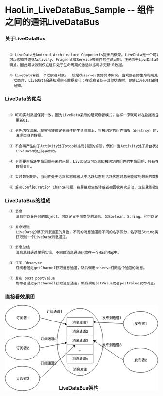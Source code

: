 # HaoLin_LiveDataBus_Sample -- 组件之间的通讯LiveDataBus

### 关于LiveDataBus

```xml

  ① LiveData是Android Architecture Components提出的框架。LiveData是一个可以被观察的数据持有类，它
  可以感知并遵循Activity、Fragment或Service等组件的生命周期。正是由于LiveData对组件生命周期可感知
  特点，因此可以做到仅在组件处于生命周期的激活状态时才更新UI数据。

  ② LiveData需要一个观察者对象，一般是Observer类的具体实现。当观察者的生命周期处于STARTED或RESUMED
    状态时，LiveData会通知观察者数据变化；在观察者处于其他状态时，即使LiveData的数据变化了，也不会
    通知。

```

### LiveData的优点

```xml

  ① UI和实时数据保持一致，因为LiveData采用的是观察者模式，这样一来就可以在数据发生改变时获得通知，
     更新UI。

  ② 避免内存泄漏，观察者被绑定到组件的生命周期上，当被绑定的组件销毁（destroy）时，观察者会立刻自动
     清理自身的数据。

  ③ 不会再产生由于Activity处于stop状态而引起的崩溃，例如：当Activity处于后台状态时，是不会收到
     LiveData的任何事件的。

  ④ 不需要再解决生命周期带来的问题，LiveData可以感知被绑定的组件的生命周期，只有在活跃状态才会通知
     数据变化。

  ⑤ 实时数据刷新，当组件处于活跃状态或者从不活跃状态到活跃状态时总是能收到最新的数据。

  ⑥ 解决Configuration Change问题，在屏幕发生旋转或者被回收再次启动，立刻就能收到最新的数据。
```
### LiveDataBus的组成

```xml
  ① 消息
     消息可以是任何的Object，可以定义不同类型的消息，如Boolean、String。也可以定义自定义类型的消息。

  ② 消息通道
     LiveData扮演了消息通道的角色，不同的消息通道用不同的名字区分，名字是String类型的，可以通过名字
     获取到一个LiveData消息通道。

  ③ 消息总线
     消息总线通过单例实现，不同的消息通道存放在一个HashMap中。

  ④ 订阅 Observer
     订阅者通过getChannel获取消息通道，然后调用observe订阅这个通道的消息。

  ⑤ 发布 post postValue
     发布者通过getChannel获取消息通道，然后调用setValue或者postValue发布消息。
```
### 直接看效果图
<img width="531" height = "281"  src="https://github.com/hunimeizi/HaoLin_LiveDataBus_Sample/blob/master/app/livedatabus.png"/>
